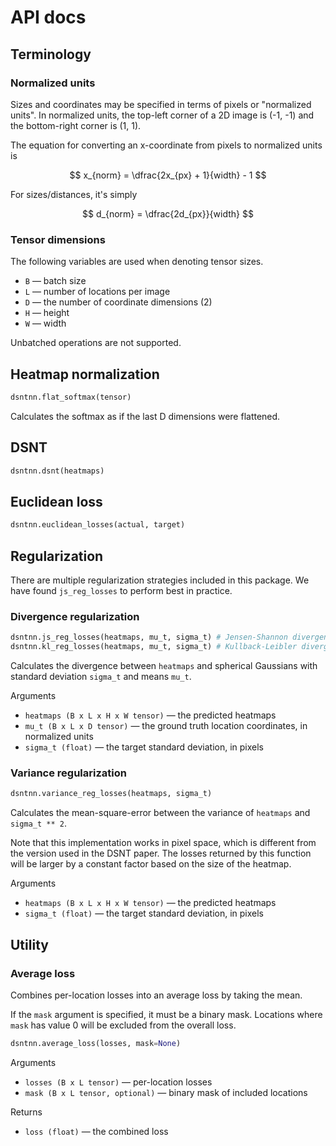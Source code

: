 # API docs

## Terminology

### Normalized units

Sizes and coordinates may be specified in terms of pixels or "normalized units".
In normalized units, the top-left corner of a 2D image is (-1, -1) and the bottom-right
corner is (1, 1).

The equation for converting an x-coordinate from pixels to normalized units is

$$
x_{norm} = \dfrac{2x_{px} + 1}{width} - 1
$$

For sizes/distances, it's simply

$$
d_{norm} = \dfrac{2d_{px}}{width}
$$

### Tensor dimensions

The following variables are used when denoting tensor sizes.

* `B` — batch size
* `L` — number of locations per image
* `D` — the number of coordinate dimensions (2)
* `H` — height
* `W` — width

Unbatched operations are not supported.

## Heatmap normalization

```python
dsntnn.flat_softmax(tensor)
```

Calculates the softmax as if the last D dimensions were flattened.

## DSNT

```python
dsntnn.dsnt(heatmaps)
```

## Euclidean loss

```python
dsntnn.euclidean_losses(actual, target)
```

## Regularization

There are multiple regularization strategies included in this package.
We have found `js_reg_losses` to perform best in practice.

### Divergence regularization

```python
dsntnn.js_reg_losses(heatmaps, mu_t, sigma_t) # Jensen-Shannon divergence
dsntnn.kl_reg_losses(heatmaps, mu_t, sigma_t) # Kullback-Leibler divergence
```

Calculates the divergence between `heatmaps` and spherical Gaussians
with standard deviation `sigma_t` and means `mu_t`.

Arguments

* `heatmaps (B x L x H x W tensor)` — the predicted heatmaps
* `mu_t (B x L x D tensor)` — the ground truth location coordinates, in normalized units
* `sigma_t (float)` — the target standard deviation, in pixels

### Variance regularization

```python
dsntnn.variance_reg_losses(heatmaps, sigma_t)
```

Calculates the mean-square-error between the variance of `heatmaps` and `sigma_t ** 2`.

Note that this implementation works in pixel space, which is different from
the version used in the DSNT paper. The losses returned by this function
will be larger by a constant factor based on the size of the heatmap.

Arguments

* `heatmaps (B x L x H x W tensor)` — the predicted heatmaps
* `sigma_t (float)` — the target standard deviation, in pixels

## Utility

### Average loss

Combines per-location losses into an average loss by taking the mean.

If the `mask` argument is specified, it must be a binary mask.
Locations where `mask` has value 0 will be excluded from the overall loss.

```python
dsntnn.average_loss(losses, mask=None)
```

Arguments

* `losses (B x L tensor)` — per-location losses
* `mask (B x L tensor, optional)` — binary mask of included locations

Returns

* `loss (float)` — the combined loss

